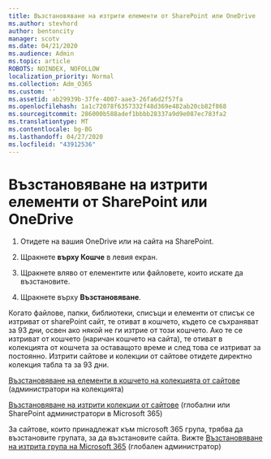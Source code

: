 ```yaml
---
title: Възстановяване на изтрити елементи от SharePoint или OneDrive
ms.author: stevhord
author: bentoncity
manager: scotv
ms.date: 04/21/2020
ms.audience: Admin
ms.topic: article
ROBOTS: NOINDEX, NOFOLLOW
localization_priority: Normal
ms.collection: Adm_O365
ms.custom: ''
ms.assetid: ab29939b-37fe-4007-aae3-26fa6d2f57fa
ms.openlocfilehash: 1a1c72078f6357332f48d369e482ab20cb82f868
ms.sourcegitcommit: 286000b588adef1bbbb28337a9d9e087ec783fa2
ms.translationtype: MT
ms.contentlocale: bg-BG
ms.lasthandoff: 04/27/2020
ms.locfileid: "43912536"
---
```

# <a name="restore-deleted-items-from-sharepoint-or-onedrive"></a>Възстановяване на изтрити елементи от SharePoint или OneDrive

1. Отидете на вашия OneDrive или на сайта на SharePoint.
    
2. Щракнете **върху Кошче** в левия екран. 
    
3. Щракнете вляво от елементите или файловете, които искате да възстановите.
    
4. Щракнете върху **Възстановяване**. 
    
Когато файлове, папки, библиотеки, списъци и елементи от списък се изтриват от sharePoint сайт, те отиват в кошчето, където се съхраняват за 93 дни, освен ако някой не ги изтрие от този кошчето. Ако те се изтриват от кошчето (наричан кошчето на сайта), те отиват в колекцията от кошчета за оставащото време и след това се изтриват за постоянно. Изтрити сайтове и колекции от сайтове отидете директно колекция табла та за 93 дни.
  
[Възстановяване на елементи в кошчето на колекцията от сайтове](https://go.microsoft.com/fwlink/?linkid=867800) (администратори на колекцията) 
  
[Възстановяване на изтрити колекции от сайтове](https://go.microsoft.com/fwlink/?linkid=867660) (глобални или SharePoint администратори в Microsoft 365) 
  
За сайтове, които принадлежат към microsoft 365 група, трябва да възстановите групата, за да възстановите сайта. Вижте [Възстановяване на изтрита група на Microsoft 365](https://go.microsoft.com/fwlink/?linkid=867802) (глобален администратор) 
  

